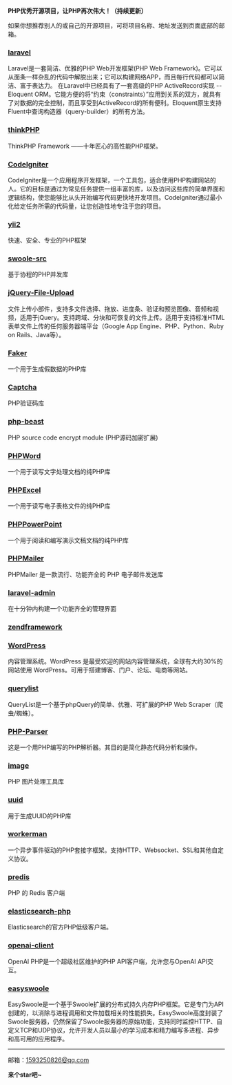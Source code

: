**PHP优秀开源项目，让PHP再次伟大！（持续更新）**

如果你想推荐别人的或自己的开源项目，可将项目名称、地址发送到页面底部的邮箱。

### [laravel](https://github.com/laravel/laravel)

Laravel是一套简洁、优雅的PHP Web开发框架(PHP Web Framework)。它可以从面条一样杂乱的代码中解脱出来；它可以构建网络APP，而且每行代码都可以简洁、富于表达力。
在Laravel中已经具有了一套高级的PHP ActiveRecord实现 -- Eloquent ORM。它能方便的将“约束（constraints）”应用到关系的双方，就具有了对数据的完全控制，而且享受到ActiveRecord的所有便利。Eloquent原生支持Fluent中查询构造器（query-builder）的所有方法。

### [thinkPHP](https://github.com/top-think/think)

ThinkPHP Framework ——十年匠心的高性能PHP框架。

### [CodeIgniter](https://github.com/bcit-ci/CodeIgniter)

CodeIgniter是一个应用程序开发框架，一个工具包，适合使用PHP构建网站的人。它的目标是通过为常见任务提供一组丰富的库，以及访问这些库的简单界面和逻辑结构，使您能够比从头开始编写代码更快地开发项目。CodeIgniter通过最小化给定任务所需的代码量，让您创造性地专注于您的项目。

### [yii2](https://github.com/yiisoft/yii2)

快速、安全、专业的PHP框架

### [swoole-src](https://github.com/swoole/swoole-src)

基于协程的PHP并发库

### [jQuery-File-Upload](https://github.com/blueimp/jQuery-File-Upload)

文件上传小部件，支持多文件选择、拖放、进度条、验证和预览图像、音频和视频，适用于jQuery。支持跨域、分块和可恢复的文件上传。适用于支持标准HTML表单文件上传的任何服务器端平台（Google App Engine、PHP、Python、Ruby on Rails、Java等）。

### [Faker](https://github.com/fzaninotto/Faker)

一个用于生成假数据的PHP库

### [Captcha](https://github.com/Gregwar/Captcha)

PHP验证码库

### [php-beast](https://github.com/liexusong/php-beast)

PHP source code encrypt module (PHP源码加密扩展)

### **[PHPWord](https://github.com/PHPOffice/PHPWord)**

一个用于读写文字处理文档的纯PHP库

### [PHPExcel](https://github.com/PHPOffice/PhpSpreadsheet)

一个用于读写电子表格文件的纯PHP库

### [PHPPowerPoint](https://github.com/PHPOffice/PHPPresentation)

一个用于阅读和编写演示文稿文档的纯PHP库

### [PHPMailer](https://github.com/PHPMailer/PHPMailer)

PHPMailer 是一款流行、功能齐全的 PHP 电子邮件发送库

### [laravel-admin](https://github.com/z-song/laravel-admin)

在十分钟内构建一个功能齐全的管理界面

### [zendframework](https://github.com/zendframework/zendframework)

### [WordPress](https://github.com/WordPress/WordPress)

内容管理系统。WordPress 是最受欢迎的网站内容管理系统，全球有大约30%的网站使用 WordPress。可用于搭建博客、门户、论坛、电商等网站。

### [querylist](https://github.com/jae-jae/querylist)

QueryList是一个基于phpQuery的简单、优雅、可扩展的PHP Web Scraper（爬虫/蜘蛛）。

### [PHP-Parser](https://github.com/nikic/PHP-Parser)

这是一个用PHP编写的PHP解析器。其目的是简化静态代码分析和操作。

### [image](https://github.com/Intervention/image)

PHP 图片处理工具库

### [uuid](https://github.com/ramsey/uuid)

用于生成UUID的PHP库

### [workerman](https://github.com/walkor/workerman)

一个异步事件驱动的PHP套接字框架。支持HTTP、Websocket、SSL和其他自定义协议。

### [predis](https://github.com/predis/predis)

PHP 的 Redis 客户端

### [elasticsearch-php](https://github.com/elastic/elasticsearch-php)

Elasticsearch的官方PHP低级客户端。

### [openai-client](https://github.com/openai-php/client)

OpenAI PHP是一个超级社区维护的PHP API客户端，允许您与OpenAI API交互。

### [easyswoole](https://github.com/easy-swoole/easyswoole)

EasySwoole是一个基于Swoole扩展的分布式持久内存PHP框架。它是专门为API创建的，以消除与进程调用和文件加载相关的性能损失。EasySwoole高度封装了Swoole服务器，仍然保留了Swoole服务器的原始功能，支持同时监控HTTP、自定义TCP和UDP协议，允许开发人员以最小的学习成本和精力编写多进程、异步和高可用的应用程序。

------

邮箱：1593250826@qq.com

**来个star吧~**




